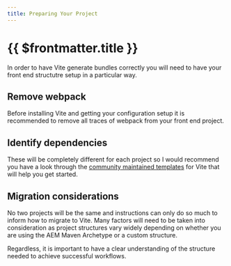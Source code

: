 ```yaml
---
title: Preparing Your Project
---
```


# {{ $frontmatter.title }}

In order to have Vite generate bundles correctly you will need to have your front end structutre setup in a particular way.

## Remove webpack

Before installing Vite and getting your configuration setup it is recommended to remove all traces of webpack from your front end project.

## Identify dependencies

These will be completely different for each project so I would recommend you have a look through the [community maintained templates](https://github.com/vitejs/awesome-vite#templates) for Vite that will help you get started.

## Migration considerations

No two projects will be the same and instructions can only do so much to inform how to migrate to Vite. Many factors will need to be taken into consideration as project structures vary widely depending on whether you are using the AEM Maven Archetype or a custom structure.

Regardless, it is important to have a clear understanding of the structure needed to achieve successful workflows.
